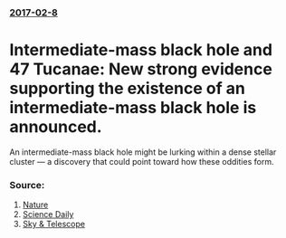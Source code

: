 ### [2017-02-8](/news/2017/02/8/index.md)

# Intermediate-mass black hole and 47 Tucanae: New strong evidence supporting the existence of an intermediate-mass black hole is announced. 

An intermediate-mass black hole might be lurking within a dense stellar cluster — a discovery that could point toward how these oddities form.


### Source:

1. [Nature](http://www.nature.com/nature/journal/v542/n7640/full/nature21361.html)
2. [Science Daily](https://www.sciencedaily.com/releases/2017/02/170208131755.htm)
3. [Sky & Telescope](http://www.skyandtelescope.com/astronomy-news/best-evidence-yet-for-an-intermediate-mass-black-hole/)
